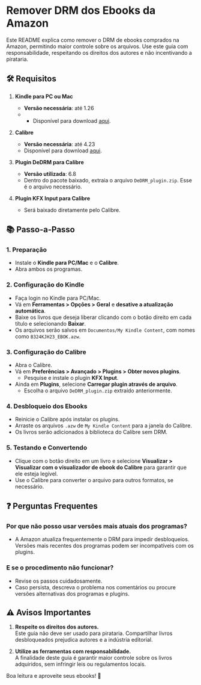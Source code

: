 # Remover DRM dos Ebooks da Amazon

Este README explica como remover o DRM de ebooks comprados na Amazon, permitindo maior controle sobre os arquivos. Use este guia com responsabilidade, respeitando os direitos dos autores e não incentivando a pirataria. 

## 🛠️ Requisitos

1. **Kindle para PC ou Mac**  
   - **Versão necessária**: até 1.26  
   -    - Disponível para download [aqui](https://drive.google.com/file/d/1zaTnnhPii5Luj8YM6NcCeDnPC_PnP9Mq/view?usp=drive_link).

2. **Calibre**  
   - **Versão necessária**: até 4.23  
   - Disponível para download [aqui](https://drive.google.com/file/d/1_tNkplqeqdX-PVrpG4wG_2SyCtuq6lbq/view?usp=sharing).

3. **Plugin DeDRM para Calibre**  
   - **Versão utilizada**: 6.8  
   - Dentro do pacote baixado, extraia o arquivo `DeDRM_plugin.zip`. Esse é o arquivo necessário.

4. **Plugin KFX Input para Calibre**  
   - Será baixado diretamente pelo Calibre.

## 📚 Passo-a-Passo

### 1. **Preparação**
   - Instale o **Kindle para PC/Mac** e o **Calibre**.
   - Abra ambos os programas.

### 2. **Configuração do Kindle**  
   - Faça login no Kindle para PC/Mac.  
   - Vá em **Ferramentas > Opções > Geral** e **desative a atualização automática**.  
   - Baixe os livros que deseja liberar clicando com o botão direito em cada título e selecionando **Baixar**.  
   - Os arquivos serão salvos em `Documentos/My Kindle Content`, com nomes como `B324KJH23_EBOK.azw`.  

### 3. **Configuração do Calibre**  
   - Abra o Calibre.  
   - Vá em **Preferências > Avançado > Plugins > Obter novos plugins**.  
     - Pesquise e instale o plugin **KFX Input**.  
   - Ainda em **Plugins**, selecione **Carregar plugin através de arquivo**.  
     - Escolha o arquivo `DeDRM_plugin.zip` extraído anteriormente.  

### 4. **Desbloqueio dos Ebooks**  
   - Reinicie o Calibre após instalar os plugins.  
   - Arraste os arquivos `.azw` de `My Kindle Content` para a janela do Calibre.  
   - Os livros serão adicionados à biblioteca do Calibre sem DRM.  

### 5. **Testando e Convertendo**  
   - Clique com o botão direito em um livro e selecione **Visualizar > Visualizar com o visualizador de ebook do Calibre** para garantir que ele esteja legível.  
   - Use o Calibre para converter o arquivo para outros formatos, se necessário.

## ❓ Perguntas Frequentes

### Por que não posso usar versões mais atuais dos programas?
- A Amazon atualiza frequentemente o DRM para impedir desbloqueios. Versões mais recentes dos programas podem ser incompatíveis com os plugins.  

### E se o procedimento não funcionar?
- Revise os passos cuidadosamente.  
- Caso persista, descreva o problema nos comentários ou procure versões alternativas dos programas e plugins.  

## ⚠️ Avisos Importantes

1. **Respeite os direitos dos autores.**  
   Este guia não deve ser usado para pirataria. Compartilhar livros desbloqueados prejudica autores e a indústria editorial.  

2. **Utilize as ferramentas com responsabilidade.**  
   A finalidade deste guia é garantir maior controle sobre os livros adquiridos, sem infringir leis ou regulamentos locais.

Boa leitura e aproveite seus ebooks! 🚀
